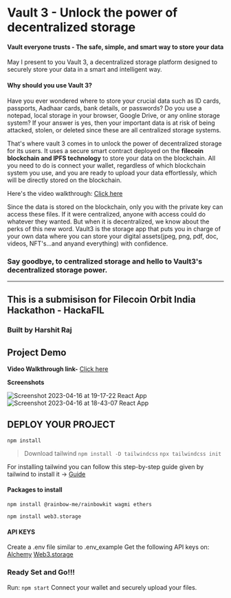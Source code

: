 # Vault 3 - Unlock the power of decentralized storage
#### Vault everyone trusts - The safe, simple, and smart way to store your data

May I present to you Vault 3, a decentralized storage platform designed to securely store your data in a smart and intelligent way.

#### Why should you use Vault 3? 
Have you ever wondered where to store your crucial data such as ID cards, passports, Aadhaar cards, bank details, or passwords? Do you use a notepad, local storage in your browser, Google Drive, or any online storage system? If your answer is yes, then your important data is at risk of being attacked, stolen, or deleted since these are all centralized storage systems.

That's where vault 3 comes in to unlock the power of decentralized storage for its users. It uses a secure smart contract deployed on the **filecoin blockchain and IPFS technology** to store your data on the blockchain. All you need to do is connect your wallet, regardless of which blockchain system you use, and you are ready to upload your data effortlessly, which will be directly stored on the blockchain.

Here's the video walkthrough: [Click here](https://youtu.be/rDWIhUj-PfU)

Since the data is stored on the blockchain, only you with the private key can access these files. If it were centralized, anyone with access could do whatever they wanted. But when it is decentralized, we know about the perks of this new word. Vault3 is the storage app that puts you in charge of your own data where you can store your digital assets(jpeg, png, pdf, doc, videos, NFT's...and anyand everything) with confidence.

### Say goodbye, to centralized storage and hello to Vault3's decentralized storage power.

    
<hr>

## This is a submisison for Filecoin Orbit India Hackathon - HackaFIL
### Built by Harshit Raj

## Project Demo
**Video Walkthrough link-** [Click here](https://youtu.be/rDWIhUj-PfU)

**Screenshots**

![Screenshot 2023-04-16 at 19-17-22 React App](https://user-images.githubusercontent.com/98808802/232316000-ff200813-66ca-42e2-8339-5afe22dd3c44.png)
![Screenshot 2023-04-16 at 18-43-07 React App](https://user-images.githubusercontent.com/98808802/232316006-e33282e2-be0e-4754-ba59-9db8f5e6a918.png)


## DEPLOY YOUR PROJECT
`npm install`

>Download tailwind
`npm install -D tailwindcss`
`npx tailwindcss init`

For installing tailwind you can follow this step-by-step guide given by tailwind to install it → [Guide](https://tailwindcss.com/docs/guides/create-react-app)

#### Packages to install
`npm install @rainbow-me/rainbowkit wagmi ethers`

`npm install web3.storage`

#### API KEYS
Create a .env file similar to .env_example
Get the following API keys on:
[Alchemy](https://www.alchemy.com/)
[Web3.storage](https://web3.storage/)

### Ready Set and Go!!!
Run: `npm start`
Connect your wallet and securely upload your files.



